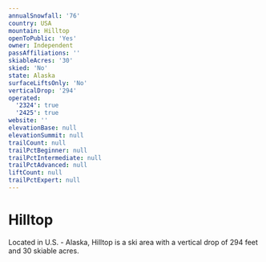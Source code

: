 ```yaml
---
annualSnowfall: '76'
country: USA
mountain: Hilltop
openToPublic: 'Yes'
owner: Independent
passAffiliations: ''
skiableAcres: '30'
skied: 'No'
state: Alaska
surfaceLiftsOnly: 'No'
verticalDrop: '294'
operated:
  '2324': true
  '2425': true
website: ''
elevationBase: null
elevationSummit: null
trailCount: null
trailPctBeginner: null
trailPctIntermediate: null
trailPctAdvanced: null
liftCount: null
trailPctExpert: null
---
```



# Hilltop

Located in U.S. - Alaska, Hilltop is a ski area with a vertical drop of 294 feet and 30 skiable acres.
